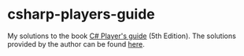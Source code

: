 # csharp-players-guide
My solutions to the book <a href='https://csharpplayersguide.com/'>C# Player's guide</a> (5th Edition). The solutions provided by the author can be found <a href='https://csharpplayersguide.com/solutions/5th-edition'>here</a>. 
